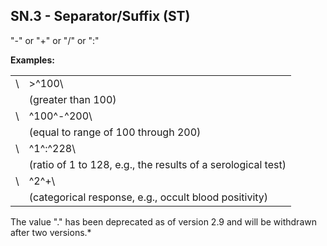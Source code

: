 ## SN.3 - Separator/Suffix (ST)

"-" or "+" or "/" or ":"

**Examples:**

|     |     |
| --- | --- |
| \ | >^100\ |
|  | (greater than 100) |
| \ | ^100^-^200\ |
|  | (equal to range of 100 through 200) |
| \ | ^1^:^228\ |
|  | (ratio of 1 to 128, e.g., the results of a serological test) |
| \ | ^2^+\ |
|  | (categorical response, e.g., occult blood positivity) |

The value "." has been deprecated as of version 2.9 and will be withdrawn after two versions.*
